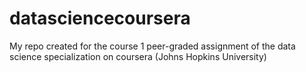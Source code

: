 # datasciencecoursera
My repo created for the course 1 peer-graded assignment of the data science specialization on coursera (Johns Hopkins University)
